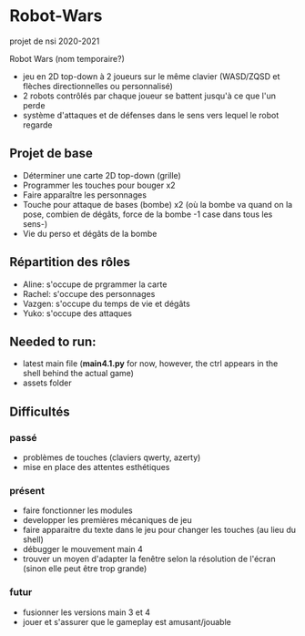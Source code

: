 # Robot-Wars
projet de nsi 2020-2021

Robot Wars (nom temporaire?)
 - jeu en 2D top-down à 2 joueurs sur le même clavier (WASD/ZQSD et flèches directionnelles ou personnalisé)
 - 2 robots contrôlés par chaque joueur se battent jusqu'à ce que l'un perde
 - système d'attaques et de défenses dans le sens vers lequel le robot regarde


## Projet de base
 - Déterminer une carte 2D top-down (grille)
 - Programmer les touches pour bouger x2
 - Faire apparaître les personnages
 - Touche pour attaque de bases (bombe) x2 (où la bombe va quand on la pose, combien de dégâts, force de la bombe -1 case dans tous les sens-)
 - Vie du perso et dégâts de la bombe

## Répartition des rôles
 - Aline: s'occupe de prgrammer la carte
 - Rachel: s'occupe des personnages
 - Vazgen: s'occupe du temps de vie et dégâts
 - Yuko: s'occupe des attaques
 
## Needed to run:
 - latest main file (**main4.1.py** for now, however, the ctrl appears in the shell behind the actual game)
 - assets folder

## Difficultés
 ### passé
 - problèmes de touches (claviers qwerty, azerty)
 - mise en place des attentes esthétiques
 
 ### présent
 - faire fonctionner les modules
 - developper les premières mécaniques de jeu
 - faire apparaitre du texte dans le jeu pour changer les touches (au lieu du shell)
 - débugger le mouvement main 4
 - trouver un moyen d'adapter la fenêtre selon la résolution de l'écran (sinon elle peut être trop grande)
 
 ### futur
 - fusionner les versions main 3 et 4
 - jouer et s'assurer que le gameplay est amusant/jouable
